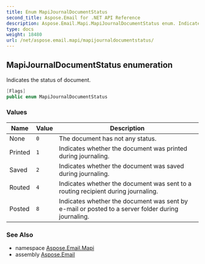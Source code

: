 ```yaml
---
title: Enum MapiJournalDocumentStatus
second_title: Aspose.Email for .NET API Reference
description: Aspose.Email.Mapi.MapiJournalDocumentStatus enum. Indicates the status of document
type: docs
weight: 18480
url: /net/aspose.email.mapi/mapijournaldocumentstatus/
---
```

## MapiJournalDocumentStatus enumeration

Indicates the status of document.

```csharp
[Flags]
public enum MapiJournalDocumentStatus
```

### Values

| Name | Value | Description |
| --- | --- | --- |
| None | `0` | The document has not any status. |
| Printed | `1` | Indicates whether the document was printed during journaling. |
| Saved | `2` | Indicates whether the document was saved during journaling. |
| Routed | `4` | Indicates whether the document was sent to a routing recipient during journaling. |
| Posted | `8` | Indicates whether the document was sent by e-mail or posted to a server folder during journaling. |

### See Also

* namespace [Aspose.Email.Mapi](../../aspose.email.mapi/)
* assembly [Aspose.Email](../../)


